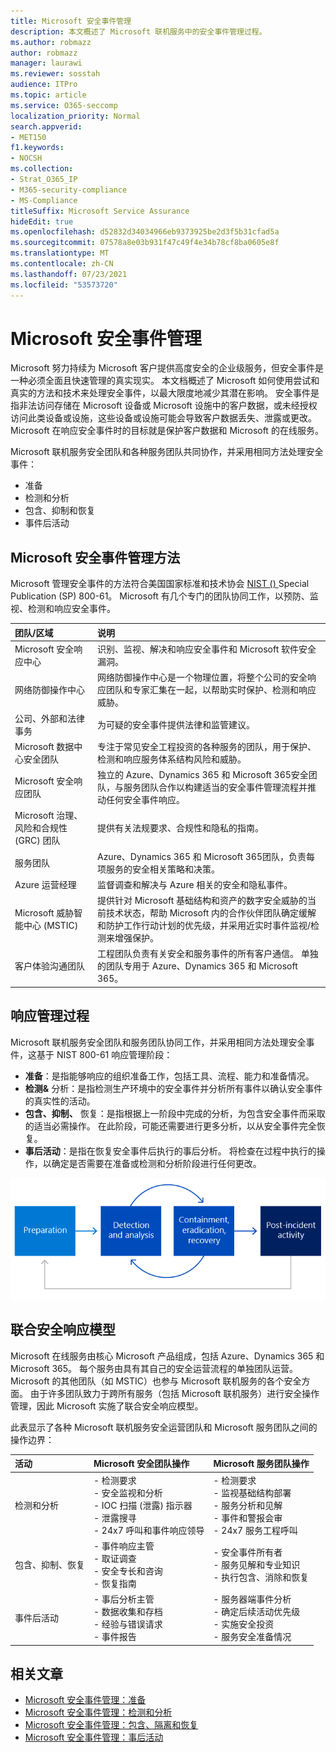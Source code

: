 ```yaml
---
title: Microsoft 安全事件管理
description: 本文概述了 Microsoft 联机服务中的安全事件管理过程。
ms.author: robmazz
author: robmazz
manager: laurawi
ms.reviewer: sosstah
audience: ITPro
ms.topic: article
ms.service: O365-seccomp
localization_priority: Normal
search.appverid:
- MET150
f1.keywords:
- NOCSH
ms.collection:
- Strat_O365_IP
- M365-security-compliance
- MS-Compliance
titleSuffix: Microsoft Service Assurance
hideEdit: true
ms.openlocfilehash: d52832d34034966eb9373925be2d3f5b31cfad5a
ms.sourcegitcommit: 07578a8e03b931f47c49f4e34b78cf8ba0605e8f
ms.translationtype: MT
ms.contentlocale: zh-CN
ms.lasthandoff: 07/23/2021
ms.locfileid: "53573720"
---
```

# <a name="microsoft-security-incident-management"></a>Microsoft 安全事件管理

Microsoft 努力持续为 Microsoft 客户提供高度安全的企业级服务，但安全事件是一种必须全面且快速管理的真实现实。 本文档概述了 Microsoft 如何使用尝试和真实的方法和技术来处理安全事件，以最大限度地减少其潜在影响。 安全事件是指非法访问存储在 Microsoft 设备或 Microsoft 设施中的客户数据，或未经授权访问此类设备或设施，这些设备或设施可能会导致客户数据丢失、泄露或更改。 Microsoft 在响应安全事件时的目标就是保护客户数据和 Microsoft 的在线服务。

Microsoft 联机服务安全团队和各种服务团队共同协作，并采用相同方法处理安全事件：

- 准备
- 检测和分析
- 包含、抑制和恢复
- 事件后活动

## <a name="microsoft-approach-to-security-incident-management"></a>Microsoft 安全事件管理方法

Microsoft 管理安全事件的方法符合美国国家标准和技术协会 [NIST () ](https://www.nist.gov/) Special Publication (SP) 800-61。 Microsoft 有几个专门的团队协同工作，以预防、监视、检测和响应安全事件。

|**团队/区域**|**说明**|
|:------------|:--------------|
| Microsoft 安全响应中心 | 识别、监视、解决和响应安全事件和 Microsoft 软件安全漏洞。 |
| 网络防御操作中心 | 网络防御操作中心是一个物理位置，将整个公司的安全响应团队和专家汇集在一起，以帮助实时保护、检测和响应威胁。 |
| 公司、外部和法律事务 | 为可疑的安全事件提供法律和监管建议。 |
| Microsoft 数据中心安全团队 | 专注于常见安全工程投资的各种服务的团队，用于保护、检测和响应服务体系结构风险和威胁。 |
| Microsoft 安全响应团队 | 独立的 Azure、Dynamics 365 和 Microsoft 365安全团队，与服务团队合作以构建适当的安全事件管理流程并推动任何安全事件响应。 |
| Microsoft 治理、风险和合规性 (GRC) 团队 | 提供有关法规要求、合规性和隐私的指南。 |
| 服务团队 | Azure、Dynamics 365 和 Microsoft 365团队，负责每项服务的安全相关策略和决策。 |
| Azure 运营经理 | 监督调查和解决与 Azure 相关的安全和隐私事件。 |
| Microsoft 威胁智能中心 (MSTIC)  | 提供针对 Microsoft 基础结构和资产的数字安全威胁的当前技术状态，帮助 Microsoft 内的合作伙伴团队确定缓解和防护工作行动计划的优先级，并采用近实时事件监视/检测来增强保护。 |
| 客户体验沟通团队 | 工程团队负责有关安全和服务事件的所有客户通信。 单独的团队专用于 Azure、Dynamics 365 和 Microsoft 365。 |

## <a name="response-management-process"></a>响应管理过程

Microsoft 联机服务安全团队和服务团队协同工作，并采用相同方法处理安全事件，这基于 NIST 800-61 响应管理阶段：

- **准备**：是指能够响应的组织准备工作，包括工具、流程、能力和准备情况。
- **检测&** 分析：是指检测生产环境中的安全事件并分析所有事件以确认安全事件的真实性的活动。
- **包含、抑制、** 恢复：是指根据上一阶段中完成的分析，为包含安全事件而采取的适当必需操作。 在此阶段，可能还需要进行更多分析，以从安全事件完全恢复。
- **事后活动**：是指在恢复安全事件后执行的事后分析。 将检查在过程中执行的操作，以确定是否需要在准备或检测和分析阶段进行任何更改。

![安全事件管理阶段](../media/assurance-sim-phases.png)

## <a name="federated-security-response-model"></a>联合安全响应模型

Microsoft 在线服务由核心 Microsoft 产品组成，包括 Azure、Dynamics 365 和 Microsoft 365。 每个服务由具有其自己的安全运营流程的单独团队运营。 Microsoft 的其他团队（如 MSTIC）也参与 Microsoft 联机服务的各个安全方面。 由于许多团队致力于跨所有服务（包括 Microsoft 联机服务）进行安全操作管理，因此 Microsoft 实施了联合安全响应模型。

此表显示了各种 Microsoft 联机服务安全运营团队和 Microsoft 服务团队之间的操作边界：

|**活动**|**Microsoft 安全团队操作**|**Microsoft 服务团队操作**|
|:-----------|:-----------------------------------------|:----------------------------------------|
| 检测和分析 | - 检测要求 <br> - 安全监视和分析 <br> - IOC 扫描 (泄露) 指示器 <br> - 泄露搜寻 <br> - 24x7 呼叫和事件响应领导 | - 检测要求 <br> - 监视基础结构部署 <br> - 服务分析和见解 <br> - 事件和警报会审 <br> - 24x7 服务工程呼叫  |
| 包含、抑制、恢复 | - 事件响应主管 <br> - 取证调查 <br> - 安全专长和咨询 <br> - 恢复指南 | - 安全事件所有者 <br> - 服务见解和专业知识 <br> - 执行包含、消除和恢复 |
| 事件后活动 | - 事后分析主管 <br> - 数据收集和存档 <br> - 经验与错误请求 <br> - 事件报告 | - 服务器端事件分析 <br> - 确定后续活动优先级 <br> - 实施安全投资 <br> - 服务安全准备情况 |

## <a name="related-articles"></a>相关文章

- [Microsoft 安全事件管理：准备](assurance-sim-preparation.md)
- [Microsoft 安全事件管理：检测和分析](assurance-sim-detection-analysis.md)
- [Microsoft 安全事件管理：包含、隔离和恢复](assurance-sim-containment-eradication-recovery.md)
- [Microsoft 安全事件管理：事后活动](assurance-sim-post-incident-activity.md)
